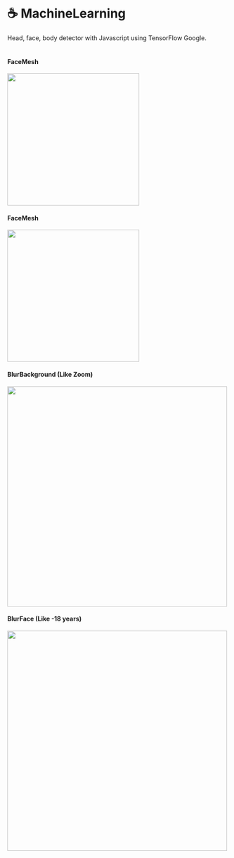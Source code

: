 # ☕️ MachineLearning
Head, face, body detector with Javascript using TensorFlow Google.
<br /><br />

#### FaceMesh
<img src="https://github.com/JuanseMastrangelo/MachineLearning/blob/main/demos/faceMesh.gif" width="300" />

#### FaceMesh
<img src="https://github.com/JuanseMastrangelo/MachineLearning/blob/main/demos/HandPos.gif" width="300" />

#### BlurBackground (Like Zoom)
 <img src="https://github.com/JuanseMastrangelo/MachineLearning/blob/main/demos/blurBackground.gif" width="500" />

#### BlurFace (Like -18 years)
<img src="https://github.com/JuanseMastrangelo/MachineLearning/blob/main/demos/blurFace.gif" width="500" />

